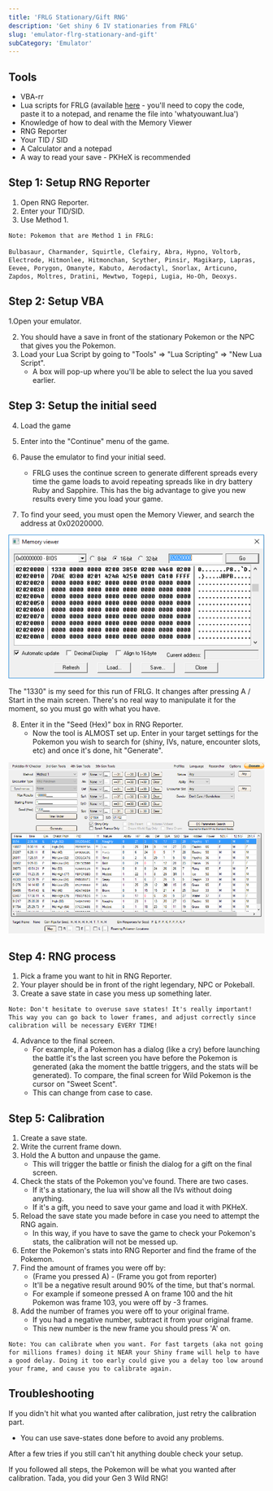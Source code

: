 ```yaml
---
title: 'FRLG Stationary/Gift RNG'
description: 'Get shiny 6 IV stationaries from FRLG'
slug: 'emulator-flrg-stationary-and-gift'
subCategory: 'Emulator'
---
```


## Tools

- VBA-rr
- Lua scripts for FRLG (available [here](https://projectpokemon.org/home/forums/topic/15187-gen-3-lua-scripts/?tab=comments#comment-127239) - you'll need to copy the code, paste it to a notepad, and rename the file into 'whatyouwant.lua')
- Knowledge of how to deal with the Memory Viewer
- RNG Reporter
- Your TID / SID
- A Calculator and a notepad
- A way to read your save - PKHeX is recommended

## Step 1: Setup RNG Reporter

1. Open RNG Reporter.
2. Enter your TID/SID.
3. Use Method 1.

```
Note: Pokemon that are Method 1 in FRLG:

Bulbasaur, Charmander, Squirtle, Clefairy, Abra, Hypno, Voltorb, Electrode, Hitmonlee, Hitmonchan, Scyther, Pinsir, Magikarp, Lapras, Eevee, Porygon, Omanyte, Kabuto, Aerodactyl, Snorlax, Articuno, Zapdos, Moltres, Dratini, Mewtwo, Togepi, Lugia, Ho-Oh, Deoxys.
```

## Step 2: Setup VBA

1.Open your emulator.

2. You should have a save in front of the stationary Pokemon or the NPC that gives you the Pokemon.
3. Load your Lua Script by going to "Tools" => "Lua Scripting" => "New Lua Script".
   - A box will pop-up where you'll be able to select the lua you saved earlier.

## Step 3: Setup the initial seed

4. Load the game
5. Enter into the "Continue" menu of the game.
6. Pause the emulator to find your initial seed.

   - FRLG uses the continue screen to generate different spreads every time the game loads to avoid repeating spreads like in dry battery Ruby and Sapphire. This has the big advantage to give you new results every time you load your game.

7. To find your seed, you must open the Memory Viewer, and search the address at 0x02020000.

![Memory Viewer](../../images/FireRed-LeafGreen/Stationary/Memory-Viewer.png)

The "1330" is my seed for this run of FRLG. It changes after pressing A / Start in the main screen. There's no real way to manipulate it for the moment, so you must go with what you have.

8. Enter it in the "Seed (Hex)" box in RNG Reporter.
   - Now the tool is ALMOST set up. Enter in your target settings for the Pokemon you wish to search for (shiny, IVs, nature, encounter slots, etc) and once it's done, hit "Generate".

![Setup](../../images/FireRed-LeafGreen/Stationary/Setup.png)

## Step 4: RNG process

1. Pick a frame you want to hit in RNG Reporter.
2. Your player should be in front of the right legendary, NPC or Pokeball.
3. Create a save state in case you mess up something later.

```
Note: Don't hesitate to overuse save states! It's really important! This way you can go back to lower frames, and adjust correctly since calibration will be necessary EVERY TIME!
```

4. Advance to the final screen.
   - For example, if a Pokemon has a dialog (like a cry) before launching the battle it's the last screen you have before the Pokemon is generated (aka the moment the battle triggers, and the stats will be generated). To compare, the final screen for Wild Pokemon is the cursor on "Sweet Scent".
   - This can change from case to case.

## Step 5: Calibration

1. Create a save state.
2. Write the current frame down.
3. Hold the A button and unpause the game.
   - This will trigger the battle or finish the dialog for a gift on the final screen.
4. Check the stats of the Pokemon you've found. There are two cases.
   - If it's a stationary, the lua will show all the IVs without doing anything.
   - If it's a gift, you need to save your game and load it with PKHeX.
5. Reload the save state you made before in case you need to attempt the RNG again.
   - In this way, if you have to save the game to check your Pokemon's stats, the calibration will not be messed up.
6. Enter the Pokemon's stats into RNG Reporter and find the frame of the Pokemon.
7. Find the amount of frames you were off by:
   - (Frame you pressed A) - (Frame you got from reporter)
   - It'll be a negative result around 90% of the time, but that's normal.
   - For example if someone pressed A on frame 100 and the hit Pokemon was frame 103, you were off by -3 frames.
8. Add the number of frames you were off to your original frame.
   - If you had a negative number, subtract it from your original frame.
   - This new number is the new frame you should press 'A' on.

```
Note: You can calibrate when you want. For fast targets (aka not going for millions frames) doing it NEAR your Shiny frame will help to have a good delay. Doing it too early could give you a delay too low around your frame, and cause you to calibrate again.
```

## Troubleshooting

If you didn't hit what you wanted after calibration, just retry the calibration part.

- You can use save-states done before to avoid any problems.

After a few tries if you still can't hit anything double check your setup.

If you followed all steps, the Pokemon will be what you wanted after calibration. Tada, you did your Gen 3 Wild RNG!
